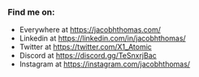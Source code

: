 ### Find me on:
- Everywhere at https://jacobhthomas.com/
- Linkedin at https://linkedin.com/in/jacobhthomas/
- Twitter at https://twitter.com/X1_Atomic
- Discord at https://discord.gg/TeSnxrjBac
- Instagram at https://instagram.com/jacobhthomas/

<!--
**X1Atomic/X1Atomic** is a ✨ _special_ ✨ repository because its `README.md` (this file) appears on your GitHub profile.

Here are some ideas to get you started:

- 🔭 I’m currently working on ...
- 🌱 I’m currently learning ...
- 👯 I’m looking to collaborate on ...
- 🤔 I’m looking for help with ...
- 💬 Ask me about ...
- 📫 How to reach me: ...
- 😄 Pronouns: ...
- ⚡ Fun fact: ...
-->
